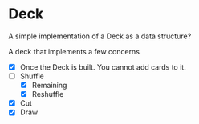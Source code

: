 # Deck

A simple implementation of a Deck as a data structure?

A deck that implements a few concerns

- [X] Once the Deck is built.  You cannot add cards to it.
- [ ] Shuffle
    - [X] Remaining
    - [X] Reshuffle
- [X] Cut
- [X] Draw